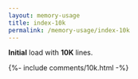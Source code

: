 ```yaml
---
layout: memory-usage
title: index-10k
permalink: /memory-usage/index-10k
---
```


**Initial** load with **10K** lines.

<div class="comment-nodes fly">
  {%- include comments/10k.html -%}
</div>